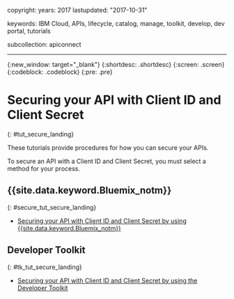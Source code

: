 
copyright:
  years: 2017
lastupdated: "2017-10-31"

keywords: IBM Cloud, APIs, lifecycle, catalog, manage, toolkit, develop, dev portal, tutorials

subcollection: apiconnect

---


{:new_window: target="_blank"}
{:shortdesc: .shortdesc}
{:screen: .screen}
{:codeblock: .codeblock}
{:pre: .pre}

# Securing your API with Client ID and Client Secret
{: #tut_secure_landing}

These tutorials provide procedures for how you can secure your APIs.

To secure an API with a Client ID and Client Secret, you must select a method for your process.

## {{site.data.keyword.Bluemix_notm}}
{: #secure_tut_secure_landing}

- [Securing your API with Client ID and Client Secret by using {{site.data.keyword.Bluemix_notm}}](/docs/services/apiconnect/tutorials?topic=tut_secure_id_secret_bm)

## Developer Toolkit
{: #tk_tut_secure_landing}

- [Securing your API with Client ID and Client Secret by using the Developer Toolkit](/docs/services/apiconnect/tutorials?topic=tut_secure_id_secret_tk)








